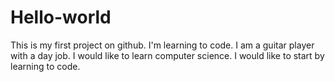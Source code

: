 # Hello-world

This is my first project on github.  I'm learning to code.
I am a guitar player with a day job.  I would like to learn computer science.
I would like to start by learning to code.